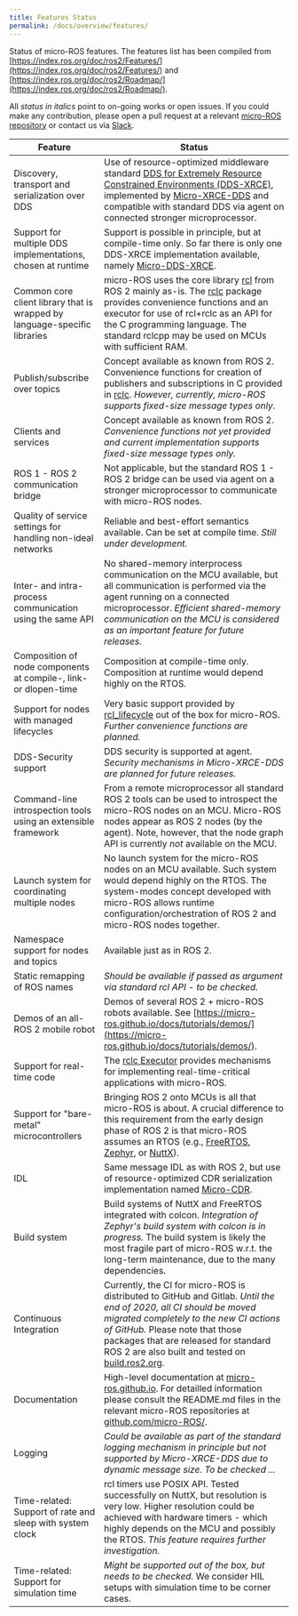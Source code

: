```yaml
---
title: Features Status
permalink: /docs/overview/features/
---
```


Status of micro-ROS features. The features list has been compiled from [https://index.ros.org/doc/ros2/Features/](https://index.ros.org/doc/ros2/Features/) and [https://index.ros.org/doc/ros2/Roadmap/](https://index.ros.org/doc/ros2/Roadmap/).

All *status in italics* point to on-going works or open issues. If you could make any contribution, please open a pull request at a relevant [micro-ROS repository](https://github.com/micro-ROS/) or contact us via [Slack](https://micro-ros.slack.com/).

Feature | Status
-- | --
Discovery, transport and serialization over DDS | Use of resource-optimized middleware standard [DDS for Extremely Resource Constrained Environments (DDS-XRCE)](https://www.omg.org/spec/DDS-XRCE/), implemented by [Micro-XRCE-DDS](https://github.com/eProsima/Micro-XRCE-DDS) and compatible with standard DDS via agent on connected stronger microprocessor.
Support for multiple DDS implementations, chosen at runtime | Support is possible in principle, but at compile-time only. So far there is only one DDS-XRCE implementation available, namely [Micro-DDS-XRCE](https://github.com/eProsima/Micro-XRCE-DDS).
Common core client library that is wrapped by language-specific libraries | micro-ROS uses the core library [rcl](https://github.com/ros2/rcl/) from ROS 2 mainly as-is. The [rclc](https://github.com/micro-ROS/rclc) package provides convenience functions and an executor for use of rcl+rclc as an API for the C programming language. The standard rclcpp may be used on MCUs with sufficient RAM.
Publish/subscribe over topics | Concept available as known from ROS 2. Convenience functions for creation of publishers and subscriptions in C provided in [rclc](https://github.com/micro-ROS/rclc). *However, currently, micro-ROS supports fixed-size message types only.*
Clients and services | Concept available as known from ROS 2. *Convenience functions not yet provided and current implementation supports fixed-size message types only.*
ROS 1 - ROS 2 communication bridge | Not applicable, but the standard ROS 1 - ROS 2 bridge can be used via agent on a stronger microprocessor to communicate with micro-ROS nodes.
Quality of service settings for handling non-ideal networks | Reliable and best-effort semantics available. Can be set at compile time. *Still under development.*
Inter- and intra-process communication using the same API | No shared-memory interprocess communication on the MCU available, but all communication is performed via the agent running on a connected microprocessor. *Efficient shared-memory communication on the MCU is considered as an important feature for future releases.*
Composition of node components at compile-, link- or dlopen-time | Composition at compile-time only. Composition at runtime would depend highly on the RTOS.
Support for nodes with managed lifecycles | Very basic support provided by [rcl_lifecycle](https://github.com/ros2/rcl/tree/master/rcl_lifecycle/) out of the box for micro-ROS. *Further convenience functions are planned.*
DDS-Security support | DDS security is supported at agent. *Security mechanisms in Micro-XRCE-DDS are planned for future releases.*
Command-line introspection tools using an extensible framework | From a remote microprocessor all standard ROS 2 tools can be used to introspect the micro-ROS nodes on an MCU. Micro-ROS nodes appear as ROS 2 nodes (by the agent). Note, however, that the node graph API is currently *not* available on the MCU.
Launch system for coordinating multiple nodes | No launch system for the micro-ROS nodes on an MCU available. Such system would depend highly on the RTOS. The system-modes concept developed with micro-ROS allows runtime configuration/orchestration of ROS 2 and micro-ROS nodes together.
Namespace support for nodes and topics | Available just as in ROS 2.
Static remapping of ROS names | *Should be available if passed as argument via standard rcl API - to be checked.*
Demos of an all-ROS 2 mobile robot | Demos of several ROS 2 + micro-ROS robots available. See [https://micro-ros.github.io/docs/tutorials/demos/](https://micro-ros.github.io/docs/tutorials/demos/).
Support for real-time code | The [rclc Executor](https://github.com/micro-ROS/rclc/tree/master/rclc) provides mechanisms for implementing real-time-critical applications with micro-ROS.
Support for "bare-metal" microcontrollers | Bringing ROS 2 onto MCUs is all that micro-ROS is about. A crucial difference to this requirement from the early design phase of ROS 2 is that micro-ROS assumes an RTOS (e.g., [FreeRTOS](https://www.freertos.org/), [Zephyr](https://docs.zephyrproject.org/), or [NuttX](http://nuttx.apache.org/)).
IDL | Same message IDL as with ROS 2, but use of resource-optimized CDR serialization implementation named [Micro-CDR](https://github.com/eProsima/Micro-CDR).
Build system | Build systems of NuttX and FreeRTOS integrated with colcon. *Integration of Zephyr's build system with colcon is in progress.* The build system is likely the most fragile part of micro-ROS w.r.t. the long-term maintenance, due to the many dependencies.
Continuous Integration | Currently, the CI for micro-ROS is distributed to GitHub and Gitlab. *Until the end of 2020, all CI should be moved migrated completely to the new CI actions of GitHub.* Please note that those packages that are released for standard ROS 2 are also built and tested on [build.ros2.org](http://build.ros2.org/).
Documentation | High-level documentation at [micro-ros.github.io](https://micro-ros.github.io/). For detailled information please consult the README.md files in the relevant micro-ROS repositories at [github.com/micro-ROS/](https://github.com/micro-ROS/).
Logging | *Could be available as part of the standard logging mechanism in principle but not supported by Micro-XRCE-DDS due to dynamic message size. To be checked ...*
Time-related: Support of rate and sleep with system clock | rcl timers use POSIX API. Tested successfully on NuttX, but resolution is very low. Higher resolution could be achieved with hardware timers - which highly depends on the MCU and possibly the RTOS. *This feature requires further investigation.*
Time-related: Support for simulation time | *Might be supported out of the box, but needs to be checked.* We consider HIL setups with simulation time to be corner cases.